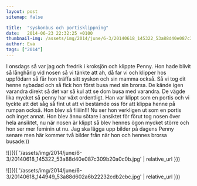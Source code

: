 ```yaml
---
layout: post
sitemap: false

title:  "syskonbus och portisklippning"
date:   2014-06-23 22:32:25 +0100
thumbnail-img: /assets/img/2014/june/6-3/20140618_145322_53a88d40e087c309b20a0c0b.jpg
author: Eva
tags: ["2014"]
---
```


I onsdags så var jag och fredrik i kroksjön och klippte Penny. Hon hade blivit så långhårig vid nosen så vi tänkte att ah, då far vi och klipper hos uppfödarn så får hon träffa sitt syskon och sin mamma också. Så vi tog dit henne nybadad och så fick hon först busa med sin brorsa. De kände igen varandra direkt så det var så kul att se dom busa med varandra. De vägde lika mycket så penny har växt ordentligt. Han var klippt som en portis och vi tyckte att det såg så fint ut att vi bestämde oss för att klippa henne på rumpan också. Hon blev så fiiiiin!!! Nu ser hon verkligen ut som en portis och inget annat. Hon blev ännu sötare i ansiktet för förut tog nosen över hela ansiktet, nu när nosen är klippt så blev hennes ögon mycket större och hon ser mer feminin ut nu. Jag ska lägga upp bilder på dagens Penny senare men här kommer två bilder från när hon och hennes brorsa busade:))

![]({{ '/assets/img/2014/june/6-3/20140618_145322_53a88d40e087c309b20a0c0b.jpg'  | relative_url }})

![]({{ '/assets/img/2014/june/6-3/20140618_144949_53a88d602a6b22232cdb2cbc.jpg'  | relative_url }})

